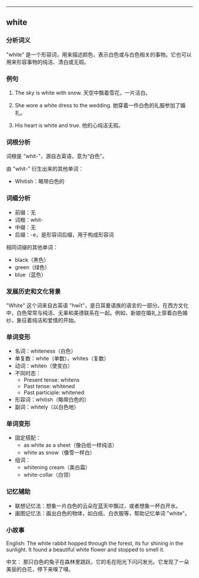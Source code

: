 
---------------
## white
### 分析词义
"white" 是一个形容词，用来描述颜色，表示白色或与白色相关的事物。它也可以用来形容事物的纯洁、清白或无瑕。

### 例句
1. The sky is white with snow.
   天空中飘着雪花，一片洁白。

2. She wore a white dress to the wedding.
   她穿着一件白色的礼服参加了婚礼。

3. His heart is white and true.
   他的心纯洁无瑕。

### 词根分析
词根是 "whit-"，源自古英语，意为“白色”。

由 "whit-" 衍生出来的其他单词：
- Whitish：略带白色的

### 词缀分析
- 前缀：无
- 词根：whit-
- 中缀：无
- 后缀：-e，是形容词后缀，用于构成形容词

相同词缀的其他单词：
- black（黑色）
- green（绿色）
- blue（蓝色）

### 发展历史和文化背景
"White" 这个词来自古英语 "hwīt"，是日耳曼语族的语言的一部分。在西方文化中，白色常常与纯洁、无辜和美德联系在一起。例如，新娘在婚礼上穿着白色婚纱，象征着纯洁和爱情的开始。

### 单词变形
- 名词：whiteness（白色）
- 单复数：white（单数），whites（复数）
- 动词：whiten（使变白）
- 不同时态：
  - Present tense: whitens
  - Past tense: whitened
  - Past participle: whitened
- 形容词：whitish（略带白色的）
- 副词：whitely（以白色地）

### 单词变形
- 固定搭配：
  - as white as a sheet（像白纸一样纯洁）
  - white as snow（像雪一样白）
- 组词：
  - whitening cream（美白霜）
  - white-collar（白领）

### 记忆辅助
- 联想记忆法：想象一片白色的云朵在蓝天中飘过，或者想象一杯白开水。
- 画图记忆法：画出白色的物体，如白纸、白衣服等，帮助记忆单词 "white"。

### 小故事
English:
The white rabbit hopped through the forest, its fur shining in the sunlight. It found a beautiful white flower and stopped to smell it.

中文：
那只白色的兔子在森林里跳跃，它的毛在阳光下闪闪发光。它发现了一朵美丽的白花，停下来嗅了嗅。

